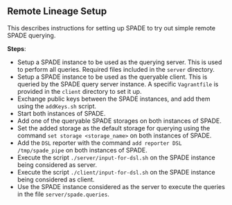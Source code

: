 ## Remote Lineage Setup

This describes instructions for setting up SPADE to try out simple remote SPADE querying.

__Steps__:

* Setup a SPADE instance to be used as the querying server. This is used to perform all queries. Required files included in the `server` directory.
* Setup a SPADE instance to be used as the queryable client. This is queried by the SPADE query server instance. A specific `Vagrantfile` is provided in the `client` directory to set it up.
* Exchange public keys between the SPADE instances, and add them using the `addKeys.sh` script.
* Start both instances of SPADE.
* Add one of the queryable SPADE storages on both instances of SPADE.
* Set the added storage as the default storage for querying using the command `set storage <storage_name>` on both instances of SPADE.
* Add the `DSL` reporter with the command `add reporter DSL /tmp/spade_pipe` on both instances of SPADE.
* Execute the script `./server/input-for-dsl.sh` on the SPADE instance being considered as server.
* Execute the script `./client/input-for-dsl.sh` on the SPADE instance being considered as client.
* Use the SPADE instance considered as the server to execute the queries in the file `server/spade.queries`.

